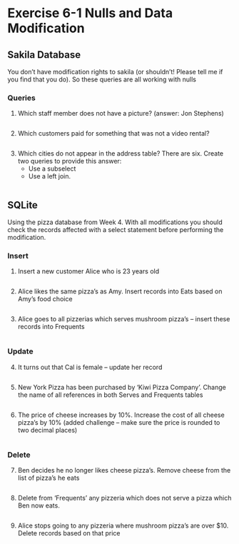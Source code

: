 # Exercise 6-1 Nulls and Data Modification

## Sakila Database

You don’t have modification rights to sakila (or shouldn’t! Please tell me if you find that you do). So these queries are all working with nulls

### Queries

1. Which staff member does not have a picture? (answer: Jon Stephens)
```sql

```
2. Which customers paid for something that was not a video rental?
```sql

```
3. Which cities do not appear in the address table? There are six. Create two queries to provide this answer: 
   - Use a subselect
   - Use a left join.
```sql

```
## SQLite 

Using the pizza database from Week 4. With all modifications you should check the records affected  with a select statement before performing the modification. 

### Insert

1. Insert a new customer Alice who is 23 years old
```sql

```

2. Alice likes the same pizza’s as Amy. Insert records into Eats based on Amy’s food choice
```sql

```

3. Alice goes to all pizzerias which serves mushroom pizza’s – insert these records into Frequents
```sql

```
### Update

4. It turns out that Cal is female – update her record
```sql

```
5. New York Pizza has been purchased by ‘Kiwi Pizza Company’. Change the name of all
references in both Serves and Frequents tables
```sql

```
6. The price of cheese increases by 10%. Increase the cost of all cheese pizza’s by 10% (added challenge – make sure the price is rounded to two decimal places)
```sql

```

### Delete 

7. Ben decides he no longer likes cheese pizza’s. Remove cheese from the list of pizza’s he eats
```sql

```
8. Delete from ‘Frequents’ any pizzeria which does not serve a pizza which Ben now eats.
```sql

```
9. Alice stops going to any pizzeria where mushroom pizza’s are over $10. Delete records based on that price
```sql

```